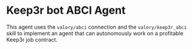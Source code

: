 # Keep3r bot ABCI Agent

This agent uses the `valory/abci` connection and the `valory/keep3r_abci` skill
to implement an agent that can autonomously work on a profitable Keep3r job contract.
